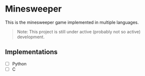 # Minesweeper
This is the minesweeper game implemented in multiple languages.

> Note:
> This project is still under active (probably not so active) development.

## Implementations
- [ ] Python
- [ ] C
